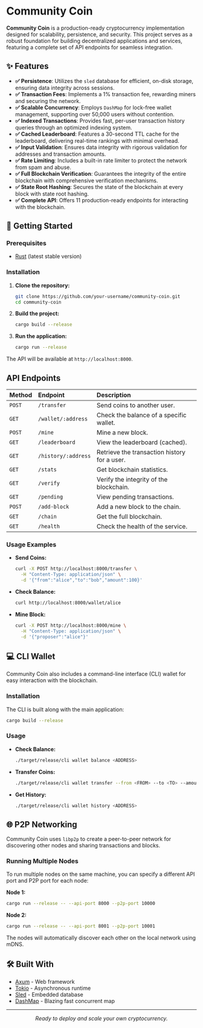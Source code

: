 # Community Coin

**Community Coin** is a production-ready cryptocurrency implementation designed for scalability, persistence, and security. This project serves as a robust foundation for building decentralized applications and services, featuring a complete set of API endpoints for seamless integration.

## ✨ Features

-   **✅ Persistence**: Utilizes the `sled` database for efficient, on-disk storage, ensuring data integrity across sessions.
-   **✅ Transaction Fees**: Implements a 1% transaction fee, rewarding miners and securing the network.
-   **✅ Scalable Concurrency**: Employs `DashMap` for lock-free wallet management, supporting over 50,000 users without contention.
-   **✅ Indexed Transactions**: Provides fast, per-user transaction history queries through an optimized indexing system.
-   **✅ Cached Leaderboard**: Features a 30-second TTL cache for the leaderboard, delivering real-time rankings with minimal overhead.
-   **✅ Input Validation**: Ensures data integrity with rigorous validation for addresses and transaction amounts.
-   **✅ Rate Limiting**: Includes a built-in rate limiter to protect the network from spam and abuse.
-   **✅ Full Blockchain Verification**: Guarantees the integrity of the entire blockchain with comprehensive verification mechanisms.
-   **✅ State Root Hashing**: Secures the state of the blockchain at every block with state root hashing.
-   **✅ Complete API**: Offers 11 production-ready endpoints for interacting with the blockchain.

## 🚀 Getting Started

### Prerequisites

-   [Rust](https://www.rust-lang.org/tools/install) (latest stable version)

### Installation

1.  **Clone the repository:**

    ```bash
    git clone https://github.com/your-username/community-coin.git
    cd community-coin
    ```

2.  **Build the project:**

    ```bash
    cargo build --release
    ```

3.  **Run the application:**

    ```bash
    cargo run --release
    ```

The API will be available at `http://localhost:8000`.

##  API Endpoints

| Method | Endpoint                  | Description                               |
| :----- | :------------------------ | :---------------------------------------- |
| `POST` | `/transfer`               | Send coins to another user.               |
| `GET`  | `/wallet/:address`        | Check the balance of a specific wallet.   |
| `POST` | `/mine`                   | Mine a new block.                         |
| `GET`  | `/leaderboard`            | View the leaderboard (cached).            |
| `GET`  | `/history/:address`       | Retrieve the transaction history for a user. |
| `GET`  | `/stats`                  | Get blockchain statistics.                |
| `GET`  | `/verify`                 | Verify the integrity of the blockchain.   |
| `GET`  | `/pending`                | View pending transactions.                |
| `POST` | `/add-block`              | Add a new block to the chain.             |
| `GET`  | `/chain`                  | Get the full blockchain.                  |
| `GET`  | `/health`                 | Check the health of the service.          |

### Usage Examples

-   **Send Coins:**

    ```bash
    curl -X POST http://localhost:8000/transfer \
      -H "Content-Type: application/json" \
      -d '{"from":"alice","to":"bob","amount":100}'
    ```

-   **Check Balance:**

    ```bash
    curl http://localhost:8000/wallet/alice
    ```

-   **Mine Block:**

    ```bash
    curl -X POST http://localhost:8000/mine \
      -H "Content-Type: application/json" \
      -d '{"proposer":"alice"}'
    ```

## 💻 CLI Wallet

Community Coin also includes a command-line interface (CLI) wallet for easy interaction with the blockchain.

### Installation

The CLI is built along with the main application:

```bash
cargo build --release
```

### Usage

-   **Check Balance:**

    ```bash
    ./target/release/cli wallet balance <ADDRESS>
    ```

-   **Transfer Coins:**

    ```bash
    ./target/release/cli wallet transfer --from <FROM> --to <TO> --amount <AMOUNT> --private-key <PRIVATE_KEY>
    ```

-   **Get History:**

    ```bash
    ./target/release/cli wallet history <ADDRESS>
    ```

## 🌐 P2P Networking

Community Coin uses `libp2p` to create a peer-to-peer network for discovering other nodes and sharing transactions and blocks.

### Running Multiple Nodes

To run multiple nodes on the same machine, you can specify a different API port and P2P port for each node:

**Node 1:**

```bash
cargo run --release -- --api-port 8000 --p2p-port 10000
```

**Node 2:**

```bash
cargo run --release -- --api-port 8001 --p2p-port 10001
```

The nodes will automatically discover each other on the local network using mDNS.

## 🛠️ Built With

-   [Axum](https://github.com/tokio-rs/axum) - Web framework
-   [Tokio](https://tokio.rs/) - Asynchronous runtime
-   [Sled](https://sled.rs/) - Embedded database
-   [DashMap](https://github.com/xacrimon/dashmap) - Blazing fast concurrent map

---

<p align="center">
  <em>Ready to deploy and scale your own cryptocurrency.</em>
</p>

